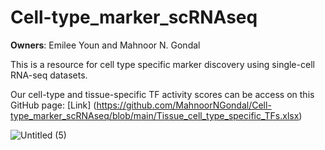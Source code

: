 # Cell-type_marker_scRNAseq

**Owners**: Emilee Youn and Mahnoor N. Gondal

This is a resource for cell type specific marker discovery using single-cell RNA-seq datasets. 

Our cell-type and tissue-specific TF activity scores can be access on this GitHub page: [Link] (https://github.com/MahnoorNGondal/Cell-type_marker_scRNAseq/blob/main/Tissue_cell_type_specific_TFs.xlsx)

![Untitled (5)](https://github.com/user-attachments/assets/ce269cd8-2195-4c06-a0f5-a4acdb6afafe)



